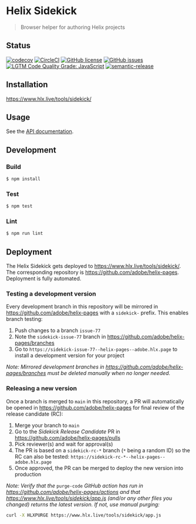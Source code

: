 # Helix Sidekick

> Browser helper for authoring Helix projects

## Status
[![codecov](https://img.shields.io/codecov/c/github/adobe/helix-sidekick.svg)](https://codecov.io/gh/adobe/helix-sidekick)
[![CircleCI](https://img.shields.io/circleci/project/github/adobe/helix-sidekick.svg)](https://circleci.com/gh/adobe/helix-sidekick)
[![GitHub license](https://img.shields.io/github/license/adobe/helix-sidekick.svg)](https://github.com/adobe/helix-sidekick/blob/master/LICENSE.txt)
[![GitHub issues](https://img.shields.io/github/issues/adobe/helix-sidekick.svg)](https://github.com/adobe/helix-sidekick/issues)
[![LGTM Code Quality Grade: JavaScript](https://img.shields.io/lgtm/grade/javascript/g/adobe/helix-sidekick.svg?logo=lgtm&logoWidth=18)](https://lgtm.com/projects/g/adobe/helix-sidekick)
[![semantic-release](https://img.shields.io/badge/%20%20%F0%9F%93%A6%F0%9F%9A%80-semantic--release-e10079.svg)](https://github.com/semantic-release/semantic-release)

## Installation

https://www.hlx.live/tools/sidekick/

## Usage

See the [API documentation](docs/API.md).

## Development

### Build

```bash
$ npm install
```

### Test

```bash
$ npm test
```

### Lint

```bash
$ npm run lint
```

## Deployment

The Helix Sidekick gets deployed to https://www.hlx.live/tools/sidekick/. The corresponding repository is https://github.com/adobe/helix-pages. Deployment is fully automated.

### Testing a development version

Every development branch in this repository will be mirrored in https://github.com/adobe/helix-pages with a `sidekick-` prefix. This enables branch testing:

1. Push changes to a branch `issue-77`
2. Note the `sidekick-issue-77` branch in https://github.com/adobe/helix-pages/branches
3. Go to `https://sidekick-issue-77--helix-pages--adobe.hlx.page` to install a development version for your project

_Note: Mirrored development branches in https://github.com/adobe/helix-pages/branches must be deleted manually when no longer needed._

### Releasing a new version

Once a branch is merged to `main` in this repository, a PR will automatically be opened in https://github.com/adobe/helix-pages for final review of the release candidate (RC):

1. Merge your branch to `main`
2. Go to the _Sidekick Release Candidate_ PR in https://github.com/adobe/helix-pages/pulls
3. Pick reviewer(s) and wait for approval(s)
4. The PR is based on a `sidekick-rc-*` branch (`*` being a random ID) so the RC can also be tested:
   `https://sidekick-rc-*--helix-pages--adobe.hlx.page`
5. Once approved, the PR can be merged to deploy the new version into production

_Note: Verify that the_ `purge-code` _GitHub action has run in https://github.com/adobe/helix-pages/actions and that https://www.hlx.live/tools/sidekick/app.js (and/or any other files you changed) returns the latest version. If not, use manual purging:_
```sh
curl -X HLXPURGE https://www.hlx.live/tools/sidekick/app.js
```
